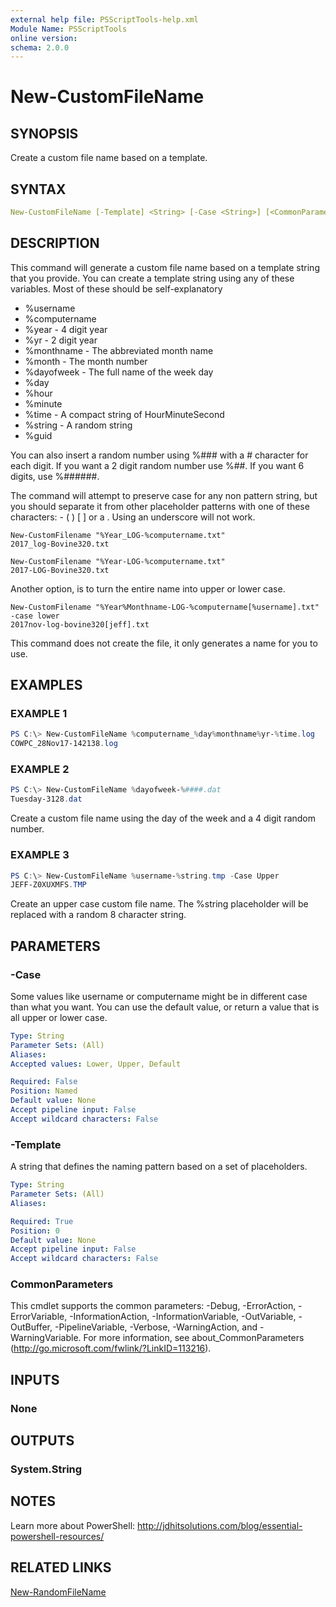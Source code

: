 ```yaml
---
external help file: PSScriptTools-help.xml
Module Name: PSScriptTools
online version: 
schema: 2.0.0
---
```


# New-CustomFileName

## SYNOPSIS

Create a custom file name based on a template.

## SYNTAX

```yaml
New-CustomFileName [-Template] <String> [-Case <String>] [<CommonParameters>]
```

## DESCRIPTION

This command will generate a custom file name based on a template string that you provide. You can create a template string using any of these variables. Most of these should be self-explanatory

- %username
- %computername 
- %year  - 4 digit year
- %yr  - 2 digit year
- %monthname - The abbreviated month name
- %month  - The month number
- %dayofweek - The full name of the week day
- %day
- %hour
- %minute
- %time  - A compact string of HourMinuteSecond
- %string - A random string
- %guid

You can also insert a random number using %### with a # character for each digit. If you want a 2 digit random number use %##. If you want 6 digits, use %######.

The command will attempt to preserve case for any non pattern string, but you should separate it from other placeholder patterns with one of these characters: - ( ) [ ] or a . Using an underscore will not work.

    New-CustomFilename "%Year_LOG-%computername.txt"
    2017_log-Bovine320.txt

    New-CustomFilename "%Year-LOG-%computername.txt"
    2017-LOG-Bovine320.txt

Another option, is to turn the entire name into upper or lower case.

    New-CustomFilename "%Year%Monthname-LOG-%computername[%username].txt" -case lower
    2017nov-log-bovine320[jeff].txt

This command does not create the file, it only generates a name for you to use.

## EXAMPLES

### EXAMPLE 1

```powershell
PS C:\> New-CustomFileName %computername_%day%monthname%yr-%time.log
COWPC_28Nov17-142138.log
```

### EXAMPLE 2

```powershell
PS C:\> New-CustomFileName %dayofweek-%####.dat
Tuesday-3128.dat
```

Create a custom file name using the day of the week and a 4 digit random number.

### EXAMPLE 3

```powershell
PS C:\> New-CustomFileName %username-%string.tmp -Case Upper
JEFF-Z0XUXMFS.TMP
```

Create an upper case custom file name. The %string placeholder will be replaced with a random 8 character string.

## PARAMETERS

### -Case

Some values like username or computername might be in different case than what you want. You can use the default value, or return a value that is all upper or lower case.

```yaml
Type: String
Parameter Sets: (All)
Aliases: 
Accepted values: Lower, Upper, Default

Required: False
Position: Named
Default value: None
Accept pipeline input: False
Accept wildcard characters: False
```

### -Template

A string that defines the naming pattern based on a set of placeholders.

```yaml
Type: String
Parameter Sets: (All)
Aliases: 

Required: True
Position: 0
Default value: None
Accept pipeline input: False
Accept wildcard characters: False
```

### CommonParameters

This cmdlet supports the common parameters: -Debug, -ErrorAction, -ErrorVariable, -InformationAction, -InformationVariable, -OutVariable, -OutBuffer, -PipelineVariable, -Verbose, -WarningAction, and -WarningVariable. For more information, see about_CommonParameters (http://go.microsoft.com/fwlink/?LinkID=113216).

## INPUTS

### None

## OUTPUTS

### System.String

## NOTES

Learn more about PowerShell: http://jdhitsolutions.com/blog/essential-powershell-resources/

## RELATED LINKS

[New-RandomFileName]()
